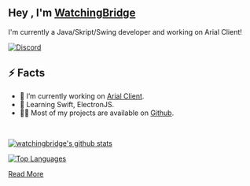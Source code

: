 
<h2>Hey , I'm <a href="https://">WatchingBridge</a></h2>
<p>I'm currently a Java/Skript/Swing developer and working on Arial Client!
</p><img align="right" src="" />
<p><a href="https://discord.gg/mpdhXuYp"><img src="https://img.shields.io/discord/736951354517356564?label=Discord&logo=https%3A%2F%2Fcdn3.iconfinder.com%2Fdata%2Ficons%2Fpopular-services-brands-vol-2%2F512%2Fdiscord-512.png&style=for-the-badge" alt="Discord"></a></a></p>
<h2>⚡️ Facts</h2>
<ul>
<li>🔭 I’m currently working on <a href="https://github.com/ArialClient">Arial Client</a>.</li>
<li>🧐 Learning Swift, ElectronJS</strong>.</li>
<li>👨‍💻 Most of my projects are available on <a href="https://github.com/WatchingBridge">Github</a>.</li>
</ul>

<br />

[![watchingbridge's github stats](https://github-readme-stats.vercel.app/api?username=watchingbridge&show_icons=true&theme=dark)](https://github.com/watchingbridge)

[![Top Languages](https://github-readme-stats.vercel.app/api/top-langs/?username=watchingbridge&theme=dark)](https://github.com/watchingbridge)

<p><a target="_blank" href="https://lukasdev.xyz">Read More</a></p>
<p align="left">
